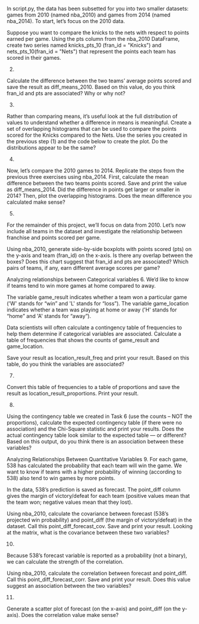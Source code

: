 
In script.py, the data has been subsetted for you into two smaller datasets: games from 2010 (named nba_2010) and games from 2014 (named nba_2014). To start, let’s focus on the 2010 data.

Suppose you want to compare the knicks to the nets with respect to points earned per game. Using the pts column from the nba_2010 DataFrame, create two series named knicks_pts_10 (fran_id = "Knicks") and nets_pts_10(fran_id = "Nets") that represent the points each team has scored in their games.

2.
Calculate the difference between the two teams’ average points scored and save the result as diff_means_2010. Based on this value, do you think fran_id and pts are associated? Why or why not?

3.
Rather than comparing means, it’s useful look at the full distribution of values to understand whether a difference in means is meaningful. Create a set of overlapping histograms that can be used to compare the points scored for the Knicks compared to the Nets. Use the series you created in the previous step (1) and the code below to create the plot. Do the distributions appear to be the same?

4.
Now, let’s compare the 2010 games to 2014. Replicate the steps from the previous three exercises using nba_2014. First, calculate the mean difference between the two teams points scored. Save and print the value as diff_means_2014. Did the difference in points get larger or smaller in 2014? Then, plot the overlapping histograms. Does the mean difference you calculated make sense?

5.
For the remainder of this project, we’ll focus on data from 2010. Let’s now include all teams in the dataset and investigate the relationship between franchise and points scored per game.

Using nba_2010, generate side-by-side boxplots with points scored (pts) on the y-axis and team (fran_id) on the x-axis. Is there any overlap between the boxes? Does this chart suggest that fran_id and pts are associated? Which pairs of teams, if any, earn different average scores per game?

Analyzing relationships between Categorical variables
6.
We’d like to know if teams tend to win more games at home compared to away.

The variable game_result indicates whether a team won a particular game ('W' stands for “win” and 'L' stands for “loss”). The variable game_location indicates whether a team was playing at home or away ('H' stands for “home” and 'A' stands for “away”).

Data scientists will often calculate a contingency table of frequencies to help them determine if categorical variables are associated. Calculate a table of frequencies that shows the counts of game_result and game_location.

Save your result as location_result_freq and print your result. Based on this table, do you think the variables are associated?

7.
Convert this table of frequencies to a table of proportions and save the result as location_result_proportions. Print your result.

8.
Using the contingency table we created in Task 6 (use the counts – NOT the proportions), calculate the expected contingency table (if there were no association) and the Chi-Square statistic and print your results. Does the actual contingency table look similar to the expected table — or different? Based on this output, do you think there is an association between these variables?

Analyzing Relationships Between Quantitative Variables
9.
For each game, 538 has calculated the probability that each team will win the game. We want to know if teams with a higher probability of winning (according to 538) also tend to win games by more points.

In the data, 538’s prediction is saved as forecast. The point_diff column gives the margin of victory/defeat for each team (positive values mean that the team won; negative values mean that they lost).

Using nba_2010, calculate the covariance between forecast (538’s projected win probability) and point_diff (the margin of victory/defeat) in the dataset. Call this point_diff_forecast_cov. Save and print your result. Looking at the matrix, what is the covariance between these two variables?

10.
Because 538’s forecast variable is reported as a probability (not a binary), we can calculate the strength of the correlation.

Using nba_2010, calculate the correlation between forecast and point_diff. Call this point_diff_forecast_corr. Save and print your result. Does this value suggest an association between the two variables?

11.
Generate a scatter plot of forecast (on the x-axis) and point_diff (on the y-axis). Does the correlation value make sense?